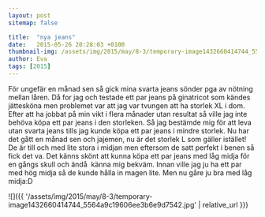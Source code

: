 ```yaml
---
layout: post
sitemap: false

title:  "nya jeans"
date:   2015-05-26 20:28:03 +0100
thumbnail-img: /assets/img/2015/may/8-3/temporary-image1432660414744_5564a9c19606ee3b6e9d7542.jpg
author: Eva
tags: [2015]
---
```


För ungefär en månad sen så gick mina svarta jeans sönder pga av nötning mellan låren. Då for jag och testade ett par jeans på ginatricot som kändes jättesköna men problemet var att jag var tvungen att ha storlek XL i dom. Efter att ha jobbat på min vikt i flera månader utan resultat så ville jag inte behöva köpa ett par jeans i den storleken. Så jag bestämde mig för att leva utan svarta jeans tills jag kunde köpa ett par jeans i mindre storlek. Nu har det gått en månad sen och jajemen, nu är det storlek L som gäller istället! De är till och med lite stora i midjan men eftersom de satt perfekt i benen så fick det va. Det känns skönt att kunna köpa ett par jeans med låg midja för en gångs skull och ändå  känna mig bekväm. Innan ville jag ju ha ett par med hög midja så de kunde hålla in magen lite. Men nu gåre ju bra med låg midja:D

![]({{ '/assets/img/2015/may/8-3/temporary-image1432660414744_5564a9c19606ee3b6e9d7542.jpg'  | relative_url }})

